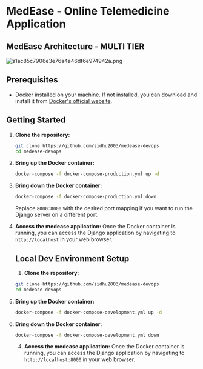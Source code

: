 # MedEase - Online Telemedicine Application

## MedEase Architecture - MULTI TIER
![a1ac85c7906e3e76a4a46df6e974942a.png](https://imgtr.ee/images/2024/04/19/a1ac85c7906e3e76a4a46df6e974942a.png)

## Prerequisites
- Docker installed on your machine. If not installed, you can download and install it from [Docker's official website](https://www.docker.com/get-started).

## Getting Started

1. **Clone the repository:**
   ```bash
   git clone https://github.com/sidhu2003/medease-devops
   cd medease-devops
   ```

2. **Bring up the Docker container:**
   ```bash
   docker-compose -f docker-compose-production.yml up -d
   ```

3. **Bring down the Docker container:**
   ```bash
   docker-compose -f docker-compose-production.yml down
   ```

   Replace `8000:8000` with the desired port mapping if you want to run the Django server on a different port.

4. **Access the medease application:**
   Once the Docker container is running, you can access the Django application by navigating to `http://localhost` in your web browser.

   ## Local Dev Environment Setup

   1. **Clone the repository:**
   ```bash
   git clone https://github.com/sidhu2003/medease-devops
   cd medease-devops
   ```

2. **Bring up the Docker container:**
   ```bash
   docker-compose -f docker-compose-development.yml up -d
   ```

3. **Bring down the Docker container:**
   ```bash
   docker-compose -f docker-compose-development.yml down
   ```
   4. **Access the medease application:**
   Once the Docker container is running, you can access the Django application by navigating to `http://localhost:8000` in your web browser.

